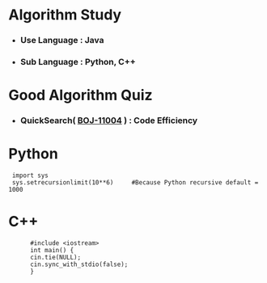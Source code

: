 # Algorithm Study
* ### Use Language : Java
* ### Sub Language : Python, C++
#
# Good Algorithm Quiz
* ### QuickSearch( <b>[BOJ-11004][boj11004]</b> ) : Code Efficiency
#
[boj11004]:https://boj.co.kr/11004

# Python
     import sys
     sys.setrecursionlimit(10**6)     #Because Python recursive default = 1000
#
# C++ 
          #include <iostream>
          int main() {
          cin.tie(NULL);
          cin.sync_with_stdio(false);
          }
          
#
